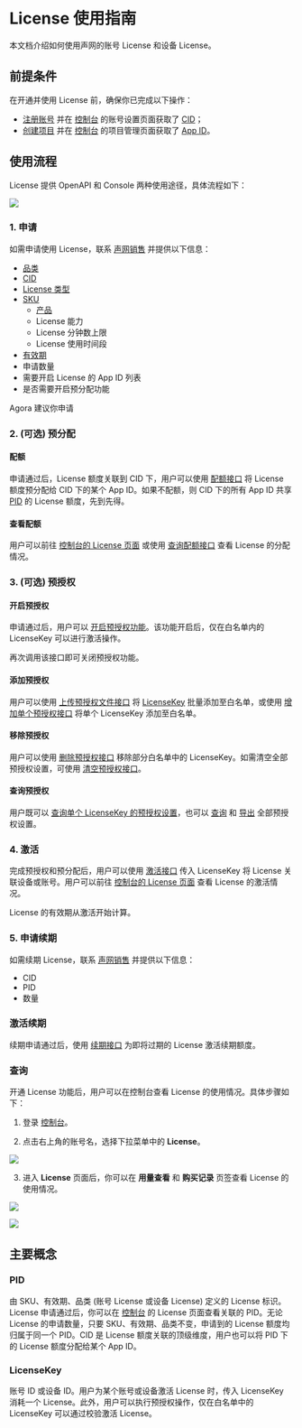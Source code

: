 # License 使用指南


本文档介绍如何使用声网的账号 License 和设备 License。


## 前提条件

在开通并使用 License 前，确保你已完成以下操作：
- [注册账号](https://docs.agora.io/cn/Agora%20Platform/sign_in_and_sign_up?platform=All%20Platforms#%E6%B3%A8%E5%86%8C%E8%B4%A6%E5%8F%B7) 并在 [控制台](https://console.agora.io/settings/company) 的账号设置页面获取了 [CID](#cid)；
- [创建项目](https://docs.agora.io/cn/Agora%20Platform/manage_projects?platform=All%20Platforms#%E5%88%9B%E5%BB%BA%E9%A1%B9%E7%9B%AE) 并在 [控制台](https://console.agora.io/projects) 的项目管理页面获取了 [App ID](#app-id)。


## 使用流程

License 提供 OpenAPI 和 Console 两种使用途径，具体流程如下：

![](https://web-cdn.agora.io/docs-files/1659432797810)


### 1. 申请

如需申请使用 License，联系 [声网销售](mailto:sales@agora.io) 并提供以下信息：
- [品类](#品类)
- [CID](#cid)
- [License 类型](#license-类型)
- [SKU](#sku)
    - [产品](#产品)
    - License 能力
    - License 分钟数上限
    - License 使用时间段
- [有效期](#有效期)
- 申请数量
- 需要开启 License 的 App ID 列表
- 是否需要开启预分配功能

<div class="alert note">Agora 建议你申请</div>

### 2. (可选) 预分配

#### 配额

申请通过后，License 额度关联到 CID 下，用户可以使用 [配额接口](./agora_console_license_restapi#配额) 将 License 额度预分配给 CID 下的某个 App ID。如果不配额，则 CID 下的所有 App ID 共享 [PID](#pid) 的 License 额度，先到先得。

#### 查看配额

用户可以前往 [控制台的 License 页面](https://console.agora.io/license/usage) 或使用 [查询配额接口](./agora_console_license_restapi#查询配额) 查看 License 的分配情况。

### 3. (可选) 预授权

#### 开启预授权

申请通过后，用户可以 [开启预授权功能](./agora_console_license_restapi#开启预授权)。该功能开启后，仅在白名单内的 LicenseKey 可以进行激活操作。
<div class="alert note">再次调用该接口即可关闭预授权功能。</div>

#### 添加预授权

用户可以使用 [上传预授权文件接口](./agora_console_license_restapi#上传预授权文件) 将 [LicenseKey](#licensekey) 批量添加至白名单，或使用 [增加单个预授权接口](./agora_console_license_restapi#增加单个预授权) 将单个 LicenseKey 添加至白名单。

#### 移除预授权

用户可以使用 [删除预授权接口](./agora_console_license_restapi#删除预授权) 移除部分白名单中的 LicenseKey。如需清空全部预授权设置，可使用 [清空预授权接口](./agora_console_license_restapi#清空预授权)。

#### 查询预授权

用户既可以 [查询单个 LicenseKey 的预授权设置](./agora_console_license_restapi#查询单个预授权)，也可以 [查询](./agora_console_license_restapi#查询预授权) 和 [导出](./agora_console_license_restapi#导出预授权) 全部预授权设置。

### 4. 激活

完成预授权和预分配后，用户可以使用 [激活接口](./agora_console_license_restapi#激活) 传入 LicenseKey 将 License 关联设备或账号。用户可以前往 [控制台的 License 页面](https://console.agora.io/license/usage) 查看 License 的激活情况。
<div class="alert note">License 的有效期从激活开始计算。</div>

### 5. 申请续期

如需续期 License，联系 [声网销售](mailto:sales@agora.io) 并提供以下信息：
- CID
- PID
- 数量

### 激活续期

续期申请通过后，使用 [续期接口](./agora_console_license_restapi#续期) 为即将过期的 License 激活续期额度。

### 查询

开通 License 功能后，用户可以在控制台查看 License 的使用情况。具体步骤如下：

1. 登录 [控制台](https://console.agora.io/)。

2. 点击右上角的账号名，选择下拉菜单中的 **License**。

![](https://web-cdn.agora.io/docs-files/1658917397547)

3. 进入 **License** 页面后，你可以在 **用量查看** 和 **购买记录** 页签查看 License 的使用情况。

![](https://web-cdn.agora.io/docs-files/1659089165706)

![](https://web-cdn.agora.io/docs-files/1658918100541)




## 主要概念



### PID  
由 SKU、有效期、品类 (账号 License 或设备 License) 定义的 License 标识。License 申请通过后，你可以在 [控制台](https://console.agora.io/license/usage) 的 License 页面查看关联的 PID。无论 License 的申请数量，只要 SKU、有效期、品类不变，申请到的 License 额度均归属于同一个 PID。CID 是 License 额度关联的顶级维度，用户也可以将 PID 下的 License 额度分配给某个 App ID。

### LicenseKey
账号 ID 或设备 ID。用户为某个账号或设备激活 License 时，传入 LicenseKey 消耗一个 License。此外，用户可以执行预授权操作，仅在白名单中的 LicenseKey 可以通过校验激活 License。